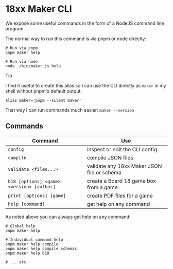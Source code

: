 # 18xx Maker CLI

We expose some useful commands in the form of a NodeJS command line program.

The normal way to run this command is via pnpm or node directly:

```shell
# Run via pnpm
pnpm maker help

# Run via node
node ./bin/maker.js help
```

> [!TIP]
> I find it useful to create this alias so I can use the CLI directly as `maker`
> in my shell without pnpm's default output:
>
> ```shell
> alias maker='pnpm --silent maker'
> ```
>
> That way I can run commands much easier: `maker --version`

## Commands

| Command                                   | Use                                         |
| ----------------------------------------- | ------------------------------------------- |
| `config`                                  | inspect or edit the CLI config              |
| `compile`                                 | compile JSON files                          |
| `validate <files...>`                     | validate any 18xx Maker JSON file or schema |
| `b18 [options] <game> <version> [author]` | create a Board 18 game box from a game      |
| `print [options] [game]`                  | create PDF files for a game                 |
| `help [command]`                          | get help on any command                     |

As noted above you can always get help on any command:

```shell
# Global help
pnpm maker help

# Individual command help
pnpm maker help compile
pnpm maker help compile schemas
pnpm maker help b18

# ... etc
```

